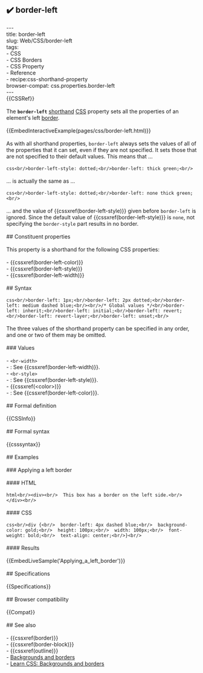 ## ✔️ border-left 
 ---<br/>title: border-left<br/>slug: Web/CSS/border-left<br/>tags:<br/>  - CSS<br/>  - CSS Borders<br/>  - CSS Property<br/>  - Reference<br/>  - recipe:css-shorthand-property<br/>browser-compat: css.properties.border-left<br/>---<br/>{{CSSRef}}<br/><br/>The **`border-left`** [shorthand](/en-US/docs/Web/CSS/Shorthand_properties) [CSS](/en-US/docs/Web/CSS) property sets all the properties of an element's left [border](/en-US/docs/Web/CSS/border).<br/><br/>{{EmbedInteractiveExample(pages/css/border-left.html)}}<br/><br/>As with all shorthand properties, `border-left` always sets the values of all of the properties that it can set, even if they are not specified. It sets those that are not specified to their default values. This means that ...<br/><br/>```css<br/>border-left-style: dotted;<br/>border-left: thick green;<br/>```<br/><br/>... is actually the same as ...<br/><br/>```css<br/>border-left-style: dotted;<br/>border-left: none thick green;<br/>```<br/><br/>... and the value of {{cssxref(border-left-style)}} given before `border-left` is ignored. Since the default value of {{cssxref(border-left-style)}} is `none`, not specifying the `border-style` part results in no border.<br/><br/>## Constituent properties<br/><br/>This property is a shorthand for the following CSS properties:<br/><br/>- {{cssxref(border-left-color)}}<br/>- {{cssxref(border-left-style)}}<br/>- {{cssxref(border-left-width)}}<br/><br/>## Syntax<br/><br/>```css<br/>border-left: 1px;<br/>border-left: 2px dotted;<br/>border-left: medium dashed blue;<br/><br/>/* Global values */<br/>border-left: inherit;<br/>border-left: initial;<br/>border-left: revert;<br/>border-left: revert-layer;<br/>border-left: unset;<br/>```<br/><br/>The three values of the shorthand property can be specified in any order, and one or two of them may be omitted.<br/><br/>### Values<br/><br/>- `<br-width>`<br/>  - : See {{cssxref(border-left-width)}}.<br/>- `<br-style>`<br/>  - : See {{cssxref(border-left-style)}}.<br/>- {{cssxref(&lt;color&gt;)}}<br/>  - : See {{cssxref(border-left-color)}}.<br/><br/>## Formal definition<br/><br/>{{CSSInfo}}<br/><br/>## Formal syntax<br/><br/>{{csssyntax}}<br/><br/>## Examples<br/><br/>### Applying a left border<br/><br/>#### HTML<br/><br/>```html<br/><div><br/>  This box has a border on the left side.<br/></div><br/>```<br/><br/>#### CSS<br/><br/>```css<br/>div {<br/>  border-left: 4px dashed blue;<br/>  background-color: gold;<br/>  height: 100px;<br/>  width: 100px;<br/>  font-weight: bold;<br/>  text-align: center;<br/>}<br/>```<br/><br/>#### Results<br/><br/>{{EmbedLiveSample('Applying_a_left_border')}}<br/><br/>## Specifications<br/><br/>{{Specifications}}<br/><br/>## Browser compatibility<br/><br/>{{Compat}}<br/><br/>## See also<br/><br/>- {{cssxref(border)}}<br/>- {{cssxref(border-block)}}<br/>- {{cssxref(outline)}}<br/>- [Backgrounds and borders](/en-US/docs/Web/CSS/CSS_Backgrounds_and_Borders)<br/>- [Learn CSS: Backgrounds and borders](/en-US/docs/Learn/CSS/Building_blocks/Backgrounds_and_borders)<br/>